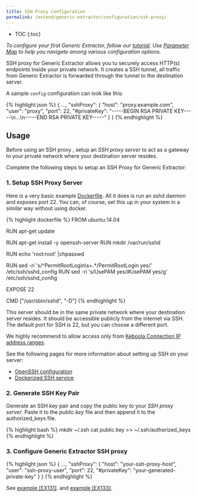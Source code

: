 ```yaml
---
title: SSH Proxy Configuration
permalink: /extend/generic-extractor/configuration/ssh-proxy/
---
```


* TOC
{:toc}

*To configure your first Generic Extractor, follow our [tutorial](/extend/generic-extractor/tutorial/).*
*Use [Parameter Map](/extend/generic-extractor/map/) to help you navigate among various
configuration options.*

SSH proxy for Generic Extractor allows you tu securely access HTTP(s) endpoints inside your private network.
It creates a SSH tunnel, all traffic from Generic Extractor is forwarded through the tunnel to the destination server.

A sample `config` configuration can look like this:

{% highlight json %}
{
    ...,
    "sshProxy": {
        "host": "proxy.example.com",
        "user": "proxy",
        "port": 22,
        "#privateKey": "-----BEGIN RSA PRIVATE KEY-----\n...\n-----END RSA PRIVATE KEY-----"
    }
}
{% endhighlight %}


## Usage
Before using an SSH proxy , setup an *SSH proxy server*
to act as a gateway to your private network where your destination server resides.

Complete the following steps to setup an SSH Proxy for Generic Extractor:

### 1. Setup SSH Proxy Server
Here is a very basic example [Dockerfile](https://docs.docker.com/engine/reference/builder/).
All it does is run an sshd daemon and exposes port 22. You can, of course, set this up in your system in
a similar way without using docker.

{% highlight dockerfile %}
FROM ubuntu:14.04

RUN apt-get update

RUN apt-get install -y openssh-server
RUN mkdir /var/run/sshd

RUN echo 'root:root' |chpasswd

RUN sed -ri 's/^PermitRootLogin\s+.*/PermitRootLogin yes/' /etc/ssh/sshd_config
RUN sed -ri 's/UsePAM yes/#UsePAM yes/g' /etc/ssh/sshd_config

EXPOSE 22

CMD    ["/usr/sbin/sshd", "-D"]
{% endhighlight %}

This server should be in the same private network where your destination server resides. It should be accessible publicly from the internet via SSH.
The default port for SSH is 22, but you can choose a different port.

We highly recommend to allow access only from [Keboola Connection IP address ranges](https://help.keboola.com/extractors/ip-addresses/).

See the following pages for more information about setting up SSH on your server:

- [OpenSSH configuration](https://help.ubuntu.com/community/SSH/OpenSSH/Configuring)
- [Dockerized SSH service](https://docs.docker.com/engine/examples/running_ssh_service/)


### 2. Generate SSH Key Pair
Generate an SSH key pair and copy the public key to your *SSH proxy server*.
Paste it to the *public.key* file and then append it to the authorized_keys file.

{% highlight bash %}
mkdir ~/.ssh
cat public.key >> ~/.ssh/authorized_keys
{% endhighlight %}

### 3. Configure Generic Extractor SSH proxy

{% highlight json %}
{
    ...,
    "sshProxy": {
        "host": "your-ssh-proxy-host",
        "user": "ssh-proxy-user",
        "port": 22,
        "#privateKey": "your-generated-private-key"
    }
}
{% endhighlight %}

See [example [EX131]](https://github.com/keboola/generic-extractor/tree/master/doc/examples/131-ssh-tunnel).
and [example [EX133]](https://github.com/keboola/generic-extractor/tree/master/doc/examples/133-ssh-tunnel-iterations-params).
